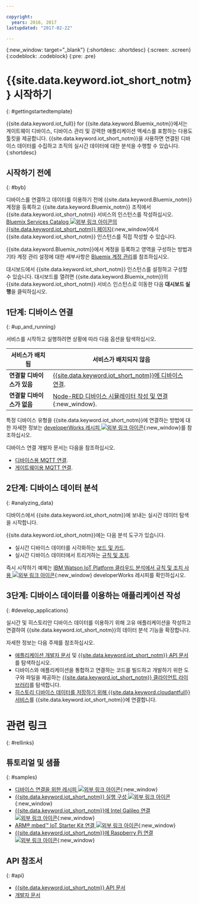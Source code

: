 ```yaml
---

copyright:
  years: 2016, 2017
lastupdated: "2017-02-22"

---
```


{:new_window: target="\_blank"}
{:shortdesc: .shortdesc}
{:screen: .screen}
{:codeblock: .codeblock}
{:pre: .pre}

# {{site.data.keyword.iot_short_notm}} 시작하기
{: #gettingstartedtemplate}

{{site.data.keyword.iot_full}} for {{site.data.keyword.Bluemix_notm}}에서는 게이트웨이 디바이스, 디바이스 관리 및 강력한 애플리케이션 액세스를 포함하는 다용도 툴킷을 제공합니다. {{site.data.keyword.iot_short_notm}}을 사용하면 연결된 디바이스 데이터를 수집하고 조직의 실시간 데이터에 대한 분석을 수행할 수 있습니다.
{:shortdesc}

## 시작하기 전에
{: #byb}

디바이스를 연결하고 데이터를 이용하기 전에 {{site.data.keyword.Bluemix_notm}} 계정을 등록하고 {{site.data.keyword.Bluemix_notm}} 조직에서 {{site.data.keyword.iot_short_notm}} 서비스의 인스턴스를 작성하십시오. [Bluemix Services Catalog ![외부 링크 아이콘](../../icons/launch-glyph.svg)의 {{site.data.keyword.iot_short_notm}} 페이지](https://console.{DomainName}/catalog/services/internet-of-things-platform/){:new_window}에서 {{site.data.keyword.iot_short_notm}} 인스턴스를 직접 작성할 수 있습니다.  

{{site.data.keyword.Bluemix_notm}}에서 계정을 등록하고 영역을 구성하는 방법과 기타 계정 관리 설정에 대한 세부사항은 [Bluemix 계정 관리](https://console.ng.bluemix.net/docs/admin/account.html#signup)를 참조하십시오.

대시보드에서 {{site.data.keyword.iot_short_notm}} 인스턴스를 설정하고 구성할 수 있습니다. 대시보드를 열려면 {{site.data.keyword.Bluemix_notm}}의 {{site.data.keyword.iot_short_notm}} 서비스 인스턴스로 이동한 다음 **대시보드 실행**을 클릭하십시오.

## 1단계: 디바이스 연결
{: #up_and_running}

서비스를 시작하고 실행하려면 상황에 따라 다음 옵션을 탐색하십시오.

   |   서비스가 배치됨 | 서비스가 배치되지 않음
  ------------- | -------------
  **연결할 디바이스가 있음** | [{{site.data.keyword.iot_short_notm}}에 디바이스 연결](iotplatform_task.html#iotplatform_task).| [실행 구성 데모 ![외부 링크 아이콘](../../icons/launch-glyph.svg)](http://discover-iot.eu-gb.mybluemix.net/?cm_mc_uid=44491599487314618721024&cm_mc_sid_50200000=1462798151#/play){:new_window}에서 디바이스 연결을 탐색합니다.
  **연결할 디바이스가 없음** | [Node-RED 디바이스 시뮬레이터 작성 및 연결](nodereddevice_sample.html){:new_window}. | [Watson IoT Platform 스타터](https://console.ng.bluemix.net/docs/starters/IoT/iot500.html)를 시작합니다.
특정 디바이스 유형을 {{site.data.keyword.iot_short_notm}}에 연결하는 방법에 대한 자세한 정보는 [developerWorks 레시피 ![외부 링크 아이콘](../../icons/launch-glyph.svg)](https://developer.ibm.com/recipes/tutorials/category/internet-of-things-iot/){:new_window}를 참조하십시오.   

디바이스 연결 개발자 문서는 다음을 참조하십시오.
- [디바이스용 MQTT 연결](devices/mqtt.html).
- [게이트웨이용 MQTT 연결](gateways/mqtt.html).

## 2단계: 디바이스 데이터 분석
{: #analyzing_data}

디바이스에서 {{site.data.keyword.iot_short_notm}}에 보내는 실시간 데이터 탐색을 시작합니다.

{{site.data.keyword.iot_short_notm}}에는 다음 분석 도구가 있습니다.  
- 실시간 디바이스 데이터를 시각화하는 [보드 및 카드](data_visualization.html).
- 실시간 디바이스 데이터에서 트리거하는 [규칙 및 조치](analytics.html).

즉시 시작하기 예제는 [IBM Watson IoT Platform 클라우드 분석에서 규칙 및 조치 사용 ![외부 링크 아이콘](../../icons/launch-glyph.svg)](https://developer.ibm.com/recipes/tutorials/using-rules-and-actions-with-ibm-watson-iot-platform-cloud-analytics/){:new_window} developerWorks 레시피를 확인하십시오. 

## 3단계: 디바이스 데이터를 이용하는 애플리케이션 작성
{: #develop_applications}

실시간 및 히스토리안 디바이스 데이터를 이용하기 위해 고유 애플리케이션을 작성하고 연결하여 {{site.data.keyword.iot_short_notm}}의 데이터 분석 기능을 확장합니다.

자세한 정보는 다음 주제를 참조하십시오.   
- [애플리케이션 개발자 문서](applications/api.html) 및 [{{site.data.keyword.iot_short_notm}} API 문서](reference/rest_api.html)를 탐색하십시오.
- 디바이스와 애플리케이션을 통합하고 연결하는 코드를 빌드하고 개발하기 위한 도구와 파일을 제공하는 [{{site.data.keyword.iot_short_notm}} 클라이언트 라이브러리](iot_platform_client_lib.html)를 탐색합니다.
- [히스토리 디바이스 데이터를 저장하기 위해 {{site.data.keyword.cloudantfull}} 서비스](cloudant_connector.html)를 {{site.data.keyword.iot_short_notm}}에 연결합니다.




# 관련 링크
{: #rellinks}
## 튜토리얼 및 샘플
{: #samples}
* [디바이스 연결을 위한 레시피 ![외부 링크 아이콘](../../icons/launch-glyph.svg)](https://developer.ibm.com/recipes/tutorials/category/internet-of-things-iot/){:new_window}
* [{{site.data.keyword.iot_short_notm}} 실행 구성 ![외부 링크 아이콘](../../icons/launch-glyph.svg)](https://play.internetofthings.ibmcloud.com/){:new_window}
* [{{site.data.keyword.iot_short_notm}}에 Intel Galileo 연결 ![외부 링크 아이콘](../../icons/launch-glyph.svg)](https://developer.ibm.com/recipes/tutorials/connect-an-intel-galileo-to-the-internet-of-things-foundation-connect/){:new_window}
* [ARM® mbed™ IoT Starter Kit 연결 ![외부 링크 아이콘](../../icons/launch-glyph.svg)](https://developer.ibm.com/recipes/tutorials/arm-mbed-iot-starter-kit-part-1/){:new_window}
* [{{site.data.keyword.iot_short_notm}}에 Raspberry Pi 연결 ![외부 링크 아이콘](../../icons/launch-glyph.svg)](https://developer.ibm.com/recipes/tutorials/raspberry-pi-4/){:new_window}

## API 참조서
{: #api}
* [{{site.data.keyword.iot_short_notm}} API 문서](../reference/rest_api.html)
* [개발자 문서](developer_doc_overview.html)
